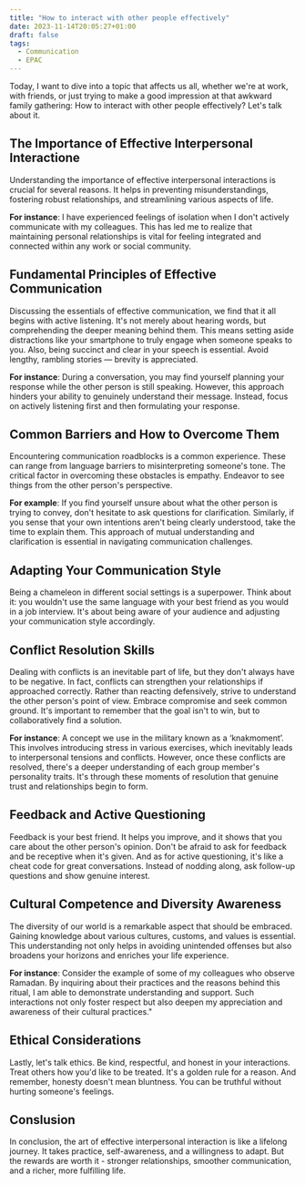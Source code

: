```yaml
---
title: "How to interact with other people effectively"
date: 2023-11-14T20:05:27+01:00
draft: false
tags:
  - Communication
  - EPAC
---
```


Today, I want to dive into a topic that affects us all, whether we're at work, with friends, or just trying to make a good impression at that awkward family gathering: How to interact with other people effectively? Let's talk about it.

## The Importance of Effective Interpersonal Interactione
Understanding the importance of effective interpersonal interactions is crucial for several reasons. It helps in preventing misunderstandings, fostering robust relationships, and streamlining various aspects of life.

**For instance**: I have experienced feelings of isolation when I don't actively communicate with my colleagues. This has led me to realize that maintaining personal relationships is vital for feeling integrated and connected within any work or social community.

## Fundamental Principles of Effective Communication
Discussing the essentials of effective communication, we find that it all begins with active listening. It's not merely about hearing words, but comprehending the deeper meaning behind them. This means setting aside distractions like your smartphone to truly engage when someone speaks to you. Also, being succinct and clear in your speech is essential. Avoid lengthy, rambling stories — brevity is appreciated.

**For instance**: During a conversation, you may find yourself planning your response while the other person is still speaking. However, this approach hinders your ability to genuinely understand their message. Instead, focus on actively listening first and then formulating your response.

## Common Barriers and How to Overcome Them
Encountering communication roadblocks is a common experience. These can range from language barriers to misinterpreting someone's tone. The critical factor in overcoming these obstacles is empathy. Endeavor to see things from the other person's perspective.

**For example**: If you find yourself unsure about what the other person is trying to convey, don't hesitate to ask questions for clarification. Similarly, if you sense that your own intentions aren't being clearly understood, take the time to explain them. This approach of mutual understanding and clarification is essential in navigating communication challenges.

## Adapting Your Communication Style
Being a chameleon in different social settings is a superpower. Think about it: you wouldn't use the same language with your best friend as you would in a job interview. It's about being aware of your audience and adjusting your communication style accordingly.

## Conflict Resolution Skills
Dealing with conflicts is an inevitable part of life, but they don't always have to be negative. In fact, conflicts can strengthen your relationships if approached correctly. Rather than reacting defensively, strive to understand the other person's point of view. Embrace compromise and seek common ground. It's important to remember that the goal isn't to win, but to collaboratively find a solution.

**For instance**: A concept we use in the military known as a ‘knakmoment’. This involves introducing stress in various exercises, which inevitably leads to interpersonal tensions and conflicts. However, once these conflicts are resolved, there's a deeper understanding of each group member's personality traits. It's through these moments of resolution that genuine trust and relationships begin to form.

## Feedback and Active Questioning
Feedback is your best friend. It helps you improve, and it shows that you care about the other person's opinion. Don't be afraid to ask for feedback and be receptive when it's given. And as for active questioning, it's like a cheat code for great conversations. Instead of nodding along, ask follow-up questions and show genuine interest.

## Cultural Competence and Diversity Awareness
The diversity of our world is a remarkable aspect that should be embraced. Gaining knowledge about various cultures, customs, and values is essential. This understanding not only helps in avoiding unintended offenses but also broadens your horizons and enriches your life experience.

**For instance**: Consider the example of some of my colleagues who observe Ramadan. By inquiring about their practices and the reasons behind this ritual, I am able to demonstrate understanding and support. Such interactions not only foster respect but also deepen my appreciation and awareness of their cultural practices."

## Ethical Considerations
Lastly, let's talk ethics. Be kind, respectful, and honest in your interactions. Treat others how you'd like to be treated. It's a golden rule for a reason. And remember, honesty doesn't mean bluntness. You can be truthful without hurting someone's feelings.

## Conslusion
In conclusion, the art of effective interpersonal interaction is like a lifelong journey. It takes practice, self-awareness, and a willingness to adapt. But the rewards are worth it - stronger relationships, smoother communication, and a richer, more fulfilling life.